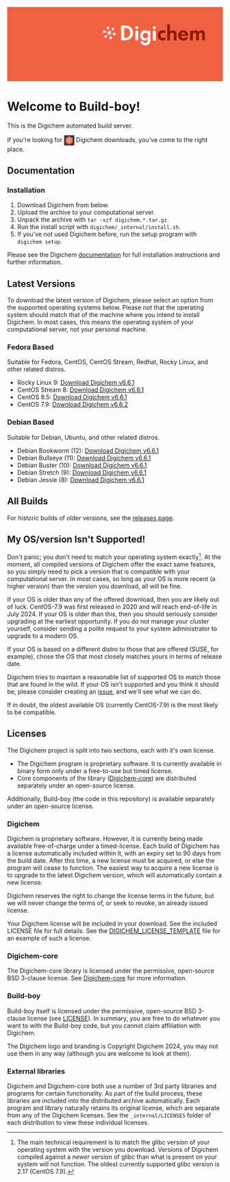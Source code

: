<img src="Banner.png" alt="Banner" />

# Welcome to Build-boy!

This is the Digichem automated build server.

If you're looking for <img src="Logo.png" alt="Banner" height=24 valign=middle /> Digichem downloads, you've come to the right place.

## Documentation

### Installation

1. Download Digichem from below.
1. Upload the archive to your computational server.
1. Unpack the archive with `tar -xzf digichem.*.tar.gz`.
1. Run the install script with `digichem/_internal/install.sh`.
1. If you've not used Digichem before, run the setup program with `digichem setup`.

Please see the Digichem [documentation](https://doc.digi-chem.co.uk) for full installation instructions and further information.

## Latest Versions

To download the latest version of Digichem, please select an option from the supported operating systems below.
Please not that the operating system should match that of the machine where you intend to install Digichem.
In most cases, this means the operating system of your computational server, not your personal machine.

### Fedora Based

Suitable for Fedora, CentOS, CentOS Stream, Redhat, Rocky Linux, and other related distros.

- Rocky Linux 9: <!-- Rocky-Linux-9 --> [Download Digichem v6.6.1](https://github.com/Digichem-Project/build-boy/releases/download/6.6.1-Rocky-Linux-9/digichem.6.6.1.Rocky-Linux-9.tar.gz)
- CentOS Stream 8: <!-- CentOS-Stream-8 --> [Download Digichem v6.6.1](https://github.com/Digichem-Project/build-boy/releases/download/6.6.1-CentOS-Stream-8/digichem.6.6.1.CentOS-Stream-8.tar.gz)
- CentOS 8.5: <!-- CentOS-8.5 --> [Download Digichem v6.6.1](https://github.com/Digichem-Project/build-boy/releases/download/6.6.1-CentOS-8.5/digichem.6.6.1.CentOS-8.5.tar.gz)
- CentOS 7.9: <!-- CentOS-7.9 --> [Download Digichem v6.6.2](https://github.com/Digichem-Project/build-boy/releases/download/6.6.2-CentOS-7.9/digichem.6.6.2.CentOS-7.9.tar.gz)

### Debian Based

Suitable for Debian, Ubuntu, and other related distros.

- Debian Bookworm (12): <!-- Debian-Bookworm --> [Download Digichem v6.6.1](https://github.com/Digichem-Project/build-boy/releases/download/6.6.1-Debian-Bookworm/digichem.6.6.1.Debian-Bookworm.tar.gz)
- Debian Bullseye (11): <!-- Debian-Bullseye --> [Download Digichem v6.6.1](https://github.com/Digichem-Project/build-boy/releases/download/6.6.1-Debian-Bullseye/digichem.6.6.1.Debian-Bullseye.tar.gz)
- Debian Buster (10): <!-- Debian-Buster --> [Download Digichem v6.6.1](https://github.com/Digichem-Project/build-boy/releases/download/6.6.1-Debian-Buster/digichem.6.6.1.Debian-Buster.tar.gz)
- Debian Stretch (9): <!-- Debian-Stretch --> [Download Digichem v6.6.1](https://github.com/Digichem-Project/build-boy/releases/download/6.6.1-Debian-Stretch/digichem.6.6.1.Debian-Stretch.tar.gz)
- Debian Jessie (8): <!-- Debian-Jessie --> [Download Digichem v6.6.1](https://github.com/Digichem-Project/build-boy/releases/download/6.6.1-Debian-Jessie/digichem.6.6.1.Debian-Jessie.tar.gz)

## All Builds

For historic builds of older versions, see the [releases page](https://github.com/Digichem-Project/build-boy/releases).

## My OS/version Isn't Supported!

Don't panic; you don't need to match your operating system exactly[^1]. At the moment, all compiled
versions of Digichem offer the exact same features, so you simply need to pick a version that is compatible
with your computational server. In most cases, so long as your OS is more recent (a higher version) than
the version you download, all will be fine.

If your OS is older than any of the offered download, then you are likely out of luck. CentOS-7.9 was first
released in 2020 and will reach end-of-life in July 2024. If your OS is older than this, then you should
seriously consider upgrading at the earliest opportunity. If you do not manage your cluster yourself,
consider sending a polite request to your system administrator to upgrade to a modern OS.

If your OS is based on a different distro to those that are offered (SUSE, for example), chose the OS
that most closely matches yours in terms of release date.

Digichem tries to maintain a reasonable list of supported OS to match those that are found in the wild.
If your OS isn't supported and you think it should be, please consider creating an
[issue](https://github.com/Digichem-Project/build-boy/issues), and we'll see what we can do.

If in doubt, the oldest available OS (currently CentOS-7.9) is the most likely to be compatible.

[^1]: The main technical requirement is to match the glibc version of your operating system with the version you download.
Versions of Digichem compiled against a *newer* version of glibc than what is present on your system will not function.
The oldest currently supported glibc version is 2.17 (CentOS 7.9).

## Licenses

The Digichem project is split into two sections, each with it's own license.
 - The Digichem program is proprietary software. It is currently available in binary form only under a free-to-use but timed license. 
 - Core components of the library ([Digichem-core](https://github.com/Digichem-Project/digichem-core)) are distributed separately under an open-source license.

Additionally, Build-boy (the code in this repository) is available separately under an open-source license.

### Digichem

Digichem is proprietary software. However, it is currently being made available free-of-charge under a timed-license.
Each build of Digichem has a license automatically included within it, with an expiry set to
90 days from the build date. After this time, a new license must be acquired, or else the 
program will cease to function. The easiest way to acquire a new license is to upgrade to the
latest Digichem version, which will automatically contain a new license.

Digichem reserves the right to change the license terms in the future, but we will never change the terms of, or seek to revoke,
an already issued license.

Your Digichem license will be included in your download. See the included LICENSE file for full details.
See the [DIGICHEM_LICENSE_TEMPLATE](DIGICHEM_LICENSE_TEMPLATE.md) file for an example of such a license.

### Digichem-core

The Digichem-core library is licensed under the permissive, open-source BSD 3-clause license.
See [Digichem-core](https://github.com/Digichem-Project/digichem-core) for more information.

### Build-boy

Build-boy itself is licensed under the permissive, open-source BSD 3-clause license (see [LICENSE](LICENSE)).
In summary, you are free to do whatever you want to with the Build-boy code, but you cannot claim
affiliation with Digichem.

The Digichem logo and branding is Copyright Digichem 2024, you may not use them in any way (although you are welcome to look at them).

### External libraries

Digichem and Digichem-core both use a number of 3rd party libraries and programs for certain functionality.
As part of the build process, these libraries are included into the distributed archive automatically.
Each program and library naturally retains its original license, which are separate from any of the Digichem licenses.
See the `_internal/LICENSES` folder of each distribution to view these individual licenses.
